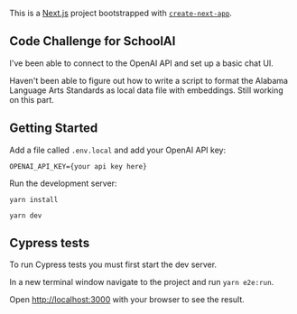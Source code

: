 This is a [Next.js](https://nextjs.org/) project bootstrapped with [`create-next-app`](https://github.com/vercel/next.js/tree/canary/packages/create-next-app).

## Code Challenge for SchoolAI

I've been able to connect to the OpenAI API and set up a basic chat UI. 

Haven't been able to figure out how to write a script to format the Alabama Language Arts Standards as local data file with embeddings. Still working on this part. 

## Getting Started

Add a file called `.env.local` and add your OpenAI API key: 

`OPENAI_API_KEY={your api key here}`

Run the development server:

`yarn install`

`yarn dev`

## Cypress tests

To run Cypress tests you must first start the dev server. 

In a new terminal window navigate to the project and run `yarn e2e:run`.

Open [http://localhost:3000](http://localhost:3000) with your browser to see the result.
